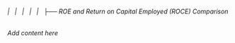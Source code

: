 ###### |   |   |   |   |   ├── ROE and Return on Capital Employed (ROCE) Comparison

*Add content here*